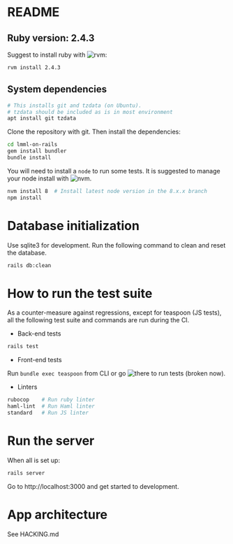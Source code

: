 # README

## Ruby version: 2.4.3

Suggest to install ruby with ![rvm](https://rvm.io/):

```sh
rvm install 2.4.3
```

## System dependencies

```sh
# This installs git and tzdata (on Ubuntu).
# tzdata should be included as is in most environment
apt install git tzdata
```

Clone the repository with git. Then install the dependencies:

```sh
cd lmml-on-rails
gem install bundler
bundle install
```

You will need to install a `node` to run some tests. It is suggested to manage
your node install with ![nvm](https://github.com/creationix/nvm).

```sh
nvm install 8  # Install latest node version in the 8.x.x branch
npm install
```

# Database initialization

Use sqlite3 for development. Run the following command to clean and reset the
database.

```sh
rails db:clean
```

# How to run the test suite

As a counter-measure against regressions, except for teaspoon (JS tests), all
the following test suite and commands are run during the CI.

- Back-end tests
```sh
rails test
```
- Front-end tests

Run `bundle exec teaspoon` from CLI or go
![there](http://localhost:3000/teaspoon/default) to run tests (broken now).

- Linters

```sh
rubocop    # Run ruby linter
haml-lint  # Run Haml linter
standard   # Run JS linter
```

# Run the server

When all is set up:

```sh
rails server
```

Go to http://localhost:3000 and get started to development.

# App architecture

See HACKING.md
